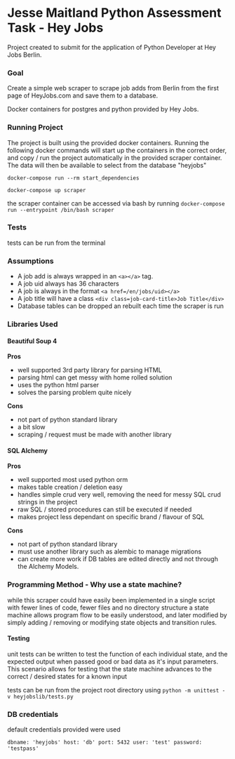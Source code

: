 # Jesse Maitland Python Assessment Task - Hey Jobs

Project created to submit for the application of Python Developer at Hey Jobs Berlin.

### Goal

Create a simple web scraper to scrape job adds from Berlin from the first page of HeyJobs.com and save them to a database.

Docker containers for postgres and python provided by Hey Jobs.

### Running Project

The project is built using the provided docker containers. Running the following docker commands will start up the containers in the correct order, 
and copy / run the project automatically in the provided scraper container. The data will then be available
to select from the database "heyjobs"

`docker-compose run --rm start_dependencies`

`docker-compose up scraper`

the scraper container can be accessed via bash by running
`docker-compose run --entrypoint /bin/bash scraper`

### Tests
tests can be run from the terminal

### Assumptions

- A job add is always wrapped in an `<a></a>` tag.
- A job uid always has 36 characters
- A job is always in the format `<a href=/en/jobs/uid></a>`
- A job title will have a class `<div class=job-card-title>Job Title</div>`
- Database tables can be dropped an rebuilt each time the scraper is run


### Libraries Used

#### Beautiful Soup 4

**Pros**

- well supported 3rd party library for parsing HTML
- parsing html can get messy with home rolled solution
- uses the python html parser
- solves the parsing problem quite nicely

**Cons**

- not part of python standard library
- a bit slow
- scraping / request must be made with another library

#### SQL Alchemy

**Pros**

- well supported most used python orm
- makes table creation / deletion easy
- handles simple crud very well, removing the need for messy SQL crud strings in the project
- raw SQL / stored procedures can still be executed if needed
- makes project less dependant on specific brand / flavour of SQL

**Cons**
- not part of python standard library
- must use another library such as alembic to manage migrations
- can create more work if DB tables are edited directly and not through the Alchemy Models.


### Programming Method - Why use a state machine?

while this scraper could have easily been implemented in a single script with fewer lines of code, fewer files and no directory structure
a state machine allows program flow to be easily understood, and later modified by simply adding / removing or modifying 
state objects and transition rules. 

#### Testing
unit tests can be written to test the function of each individual state, and the expected
output when passed good or bad data as it's input parameters. This scenario allows for testing
that the state machine advances to the correct / desired states for a known input

tests can be run from the project root directory using
`python -m unittest -v heyjobslib/tests.py`

### DB credentials

default credentials provided were used

`
dbname: 'heyjobs'
host: 'db'
port: 5432
user: 'test'
password: 'testpass'
`
